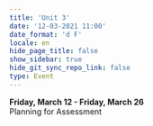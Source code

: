 ```yaml
---
title: 'Unit 3'
date: '12-03-2021 11:00'
date_format: 'd F'
locale: en
hide_page_title: false
show_sidebar: true
hide_git_sync_repo_link: false
type: Event
---
```

**Friday, March 12 - Friday, March 26**  
Planning for Assessment
